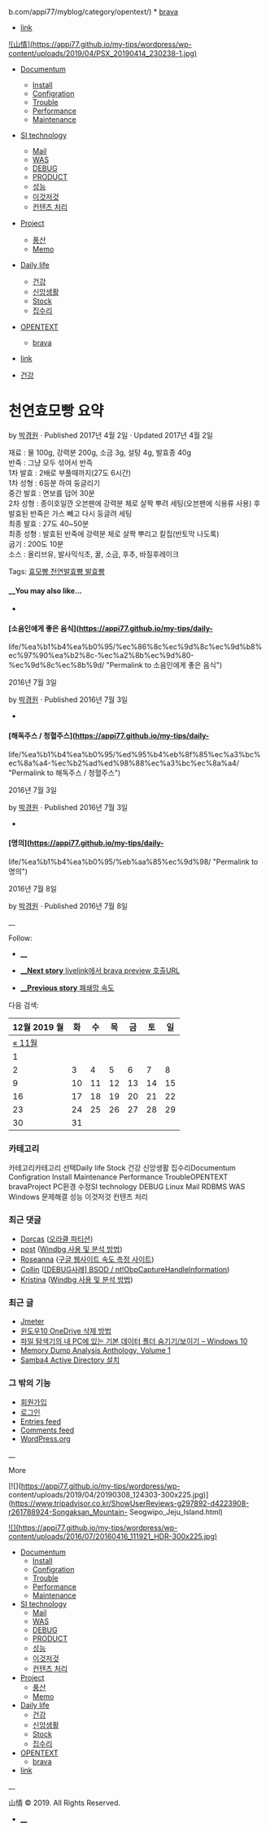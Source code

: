 b.com/appi77/myblog/category/opentext/)
    * [brava](https://appi77.github.io/my-tips/category/opentext/brava/)
  * [link](https://appi77.github.io/my-tips/category/daily-life/link/)

[![山情](https://appi77.github.io/my-tips/wordpress/wp-
content/uploads/2019/04/PSX_20190414_230238-1.jpg)](https://appi77.github.io/my-tips/)

  * [Documentum](https://appi77.github.io/my-tips/category/documentum/)
    * [Install](https://appi77.github.io/my-tips/category/documentum/install/)
    * [Configration](https://appi77.github.io/my-tips/category/documentum/configration/)
    * [Trouble](https://appi77.github.io/my-tips/category/documentum/trouble/)
    * [Performance](https://appi77.github.io/my-tips/category/documentum/performance/)
    * [Maintenance](https://appi77.github.io/my-tips/category/documentum/maintenance/)
  * [SI technology](https://appi77.github.io/my-tips/category/si-technology/)
    * [Mail](https://appi77.github.io/my-tips/category/si-technology/mail/)
    * [WAS](https://appi77.github.io/my-tips/category/si-technology/was/)
    * [DEBUG](https://appi77.github.io/my-tips/category/si-technology/debug/)
    * [PRODUCT](https://appi77.github.io/my-tips/category/project/product/)
    * [성능](https://appi77.github.io/my-tips/category/si-technology/%ec%84%b1%eb%8a%a5/)
    * [이것저것](https://appi77.github.io/my-tips/category/si-technology/%ec%9d%b4%ea%b2%83%ec%a0%80%ea%b2%83/)
    * [컨텐츠 처리](https://appi77.github.io/my-tips/category/si-technology/%ec%bb%a8%ed%85%90%ec%b8%a0-%ec%b2%98%eb%a6%ac/)
  * [Project](https://appi77.github.io/my-tips/category/project/)
    * [풍산](https://appi77.github.io/my-tips/category/project/%ed%92%8d%ec%82%b0/)
    * [Memo](https://appi77.github.io/my-tips/category/documentum/memo/)
  * [Daily life](https://appi77.github.io/my-tips/category/daily-life/)
    * [건강](https://appi77.github.io/my-tips/category/daily-life/%ea%b1%b4%ea%b0%95/)
    * [신앙생활](https://appi77.github.io/my-tips/category/daily-life/%ec%8b%a0%ec%95%99%ec%83%9d%ed%99%9c/)
    * [Stock](https://appi77.github.io/my-tips/category/daily-life/stock/)
    * [집수리](https://appi77.github.io/my-tips/category/daily-life/%ec%a7%91%ec%88%98%eb%a6%ac/)
  * [OPENTEXT](https://appi77.github.io/my-tips/category/opentext/)
    * [brava](https://appi77.github.io/my-tips/category/opentext/brava/)
  * [link](https://appi77.github.io/my-tips/category/daily-life/link/)

  * [건강](https://appi77.github.io/my-tips/category/daily-life/%ea%b1%b4%ea%b0%95/)

# 천연효모빵 요약

by  [박경원](https://appi77.github.io/my-tips/author/appi77/ "박경원이\(가\) 작성한 글") ·
Published 2017년 4월 2일 · Updated 2017년 4월 2일

재료 : 물 100g, 강력분 200g, 소금 3g, 설탕 4g, 발효종 40g  
반죽 : 그냥 모두 섞어서 반즉  
1차 발효 : 2배로 부풀때까지(27도 6시간)  
1차 성형 : 6등분 하여 둥글리기  
중간 발효 : 면보를 덥어 30분  
2차 성형 : 종이호일깐 오븐팬에 강력분 체로 살짝 뿌려 세팅(오븐팬에 식용류 사용) 후 발효된 반죽은 가스 빼고 다시 둥글려 세팅  
최종 발효 : 27도 40~50분  
최종 성형 : 발효된 반죽에 강력분 체로 살짝 뿌리고 칼집(반토막 나도록)  
굽기 : 200도 10분  
소스 : 올리브유, 발사믹식초, 꿀, 소금, 후추, 바질후레이크

Tags: [효모빵 천연발효빵
발효빵](https://appi77.github.io/my-tips/tag/%ed%9a%a8%eb%aa%a8%eb%b9%b5-%ec%b2%9c%ec%97%b0%eb%b0%9c%ed%9a%a8%eb%b9%b5-%eb%b0%9c%ed%9a%a8%eb%b9%b5/)

####  __You may also like...

  * [ ](https://appi77.github.io/my-tips/daily-life/%ea%b1%b4%ea%b0%95/%ec%86%8c%ec%9d%8c%ec%9d%b8%ec%97%90%ea%b2%8c-%ec%a2%8b%ec%9d%80-%ec%9d%8c%ec%8b%9d/)

####  [소음인에게 좋은 음식](https://appi77.github.io/my-tips/daily-
life/%ea%b1%b4%ea%b0%95/%ec%86%8c%ec%9d%8c%ec%9d%b8%ec%97%90%ea%b2%8c-%ec%a2%8b%ec%9d%80-%ec%9d%8c%ec%8b%9d/
"Permalink to 소음인에게 좋은 음식")

2016년 7월 3일

by  [박경원](https://appi77.github.io/my-tips/author/appi77/ "박경원이\(가\) 작성한 글") ·
Published 2016년 7월 3일

  * [ ](https://appi77.github.io/my-tips/daily-life/%ea%b1%b4%ea%b0%95/%ed%95%b4%eb%8f%85%ec%a3%bc%ec%8a%a4-%ec%b2%ad%ed%98%88%ec%a3%bc%ec%8a%a4/)

####  [해독주스 / 청혈주스](https://appi77.github.io/my-tips/daily-
life/%ea%b1%b4%ea%b0%95/%ed%95%b4%eb%8f%85%ec%a3%bc%ec%8a%a4-%ec%b2%ad%ed%98%88%ec%a3%bc%ec%8a%a4/
"Permalink to 해독주스 / 청혈주스")

2016년 7월 3일

by  [박경원](https://appi77.github.io/my-tips/author/appi77/ "박경원이\(가\) 작성한 글") ·
Published 2016년 7월 3일

  * [ ](https://appi77.github.io/my-tips/daily-life/%ea%b1%b4%ea%b0%95/%eb%aa%85%ec%9d%98/)

####  [명의](https://appi77.github.io/my-tips/daily-
life/%ea%b1%b4%ea%b0%95/%eb%aa%85%ec%9d%98/ "Permalink to 명의")

2016년 7월 8일

by  [박경원](https://appi77.github.io/my-tips/author/appi77/ "박경원이\(가\) 작성한 글") ·
Published 2016년 7월 8일

__

Follow:

  * [__](mailto:sanjung77@gmail.com "Follow us on Email")

  * [__**Next story** livelink에서 brava preview 호출URL](https://appi77.github.io/my-tips/opentext/brava/brava-preview-%ed%98%b8%ec%b6%9c/)
  * [__**Previous story** 폐쇄망 속도](https://appi77.github.io/my-tips/si-technology/%ed%8f%90%ec%87%84%eb%a7%9d-%ec%86%8d%eb%8f%84/)

다음 검색:

12월 2019 월 | 화 | 수 | 목 | 금 | 토 | 일  
---|---|---|---|---|---|---  
[« 11월](https://appi77.github.io/my-tips/2019/11/) |  |   
| 1  
2| 3| 4| 5| 6| 7| 8  
9| 10| 11| 12| 13| 14| 15  
16| 17| 18| 19| 20| 21| 22  
23| 24| 25| 26| 27| 28| 29  
30| 31 |   
  
### 카테고리

카테고리카테고리 선택Daily life Stock 건강 신앙생활 집수리Documentum Configration Install
Maintenance Performance TroubleOPENTEXT bravaProject PC환경 수정SI technology
DEBUG Linux Mail RDBMS WAS Windows 문제해결 성능 이것저것 컨텐츠 처리

### 최근 댓글

  * [Dorcas](https://hampedia.org/top-12-screen-recorder-software-for-windows-free-download/) ([오라클 파티션](https://appi77.github.io/my-tips/si-technology/rdbms/%ec%98%a4%eb%9d%bc%ed%81%b4-%ed%8c%8c%ed%8b%b0%ec%85%98/#comment-29))
  * [post](http://www.viewpadtryforfree.com/skype-call-recorder-reviews/) ([Windbg 사용 및 분석 방법](https://appi77.github.io/my-tips/si-technology/windbg-%ec%82%ac%ec%9a%a9%eb%b2%95/#comment-28))
  * [Roseanna](https://www.constructor-machines.com) ([구글 웹사이트 속도 측정 사이트](https://appi77.github.io/my-tips/si-technology/%ec%84%b1%eb%8a%a5/%ea%b5%ac%ea%b8%80-%ec%9b%b9%ec%82%ac%ec%9d%b4%ed%8a%b8-%ec%86%8d%eb%8f%84-%ec%b8%a1%ec%a0%95-%ec%82%ac%ec%9d%b4%ed%8a%b8/#comment-27))
  * [Collin](http://www.calstarcement.com/best-skype-recorder-for-windows-of-2019/) ([[DEBUG사례] BSOD / nt!ObpCaptureHandleInformation](https://appi77.github.io/my-tips/si-technology/debug/debug%ec%82%ac%eb%a1%80-bsod-ntobpcapturehandleinformation/#comment-26))
  * [Kristina](http://Secure-enterprise20.org/best-screen-recorder-for-windows-10/) ([Windbg 사용 및 분석 방법](https://appi77.github.io/my-tips/si-technology/windbg-%ec%82%ac%ec%9a%a9%eb%b2%95/#comment-25))

### 최근 글

  * [Jmeter](https://appi77.github.io/my-tips/si-technology/%ec%84%b1%eb%8a%a5/jmeter/)
  * [윈도우10 OneDrive 삭제 방법](https://appi77.github.io/my-tips/project/pc%ed%99%98%ea%b2%bd-%ec%88%98%ec%a0%95/%ec%9c%88%eb%8f%84%ec%9a%b010-onedrive-%ec%82%ad%ec%a0%9c-%eb%b0%a9%eb%b2%95/)
  * [파일 탐색기의 내 PC에 있는 기본 데이터 폴더 숨기기/보이기 – Windows 10](https://appi77.github.io/my-tips/project/pc%ed%99%98%ea%b2%bd-%ec%88%98%ec%a0%95/%ed%8c%8c%ec%9d%bc-%ed%83%90%ec%83%89%ea%b8%b0%ec%9d%98-%eb%82%b4-pc%ec%97%90-%ec%9e%88%eb%8a%94-%ea%b8%b0%eb%b3%b8-%eb%8d%b0%ec%9d%b4%ed%84%b0-%ed%8f%b4%eb%8d%94-%ec%88%a8%ea%b8%b0%ea%b8%b0-%eb%b3%b4/)
  * [Memory Dump Analysis Anthology, Volume 1](https://appi77.github.io/my-tips/si-technology/debug/memory-dump-analysis-anthology-volume-1/)
  * [Samba4 Active Directory 설치](https://appi77.github.io/my-tips/si-technology/linux/samba4-active-directory-%ec%84%a4%ec%b9%98/)

### 그 밖의 기능

  * [회원가입](https://appi77.github.io/my-tips/wordpress/wp-login.php)
  * [로그인](https://appi77.github.io/my-tips/wordpress/wp-login.php)
  * [Entries feed](https://appi77.github.io/my-tips/feed/)
  * [Comments feed](https://appi77.github.io/my-tips/comments/feed/)
  * [WordPress.org](https://wordpress.org/)

__

More

[![](https://appi77.github.io/my-tips/wordpress/wp-
content/uploads/2019/04/20190308_124303-300x225.jpg)](https://www.tripadvisor.co.kr/ShowUserReviews-g297892-d4223908-r261788924-Songaksan_Mountain-
Seogwipo_Jeju_Island.html)

[![](https://appi77.github.io/my-tips/wordpress/wp-
content/uploads/2016/07/20160416_111921_HDR-300x225.jpg)](http://korean.visitseoul.net/attractions/%EB%8F%84%EB%B4%89%EC%82%B0_/3599)

  * [Documentum](https://appi77.github.io/my-tips/category/documentum/)
    * [Install](https://appi77.github.io/my-tips/category/documentum/install/)
    * [Configration](https://appi77.github.io/my-tips/category/documentum/configration/)
    * [Trouble](https://appi77.github.io/my-tips/category/documentum/trouble/)
    * [Performance](https://appi77.github.io/my-tips/category/documentum/performance/)
    * [Maintenance](https://appi77.github.io/my-tips/category/documentum/maintenance/)
  * [SI technology](https://appi77.github.io/my-tips/category/si-technology/)
    * [Mail](https://appi77.github.io/my-tips/category/si-technology/mail/)
    * [WAS](https://appi77.github.io/my-tips/category/si-technology/was/)
    * [DEBUG](https://appi77.github.io/my-tips/category/si-technology/debug/)
    * [PRODUCT](https://appi77.github.io/my-tips/category/project/product/)
    * [성능](https://appi77.github.io/my-tips/category/si-technology/%ec%84%b1%eb%8a%a5/)
    * [이것저것](https://appi77.github.io/my-tips/category/si-technology/%ec%9d%b4%ea%b2%83%ec%a0%80%ea%b2%83/)
    * [컨텐츠 처리](https://appi77.github.io/my-tips/category/si-technology/%ec%bb%a8%ed%85%90%ec%b8%a0-%ec%b2%98%eb%a6%ac/)
  * [Project](https://appi77.github.io/my-tips/category/project/)
    * [풍산](https://appi77.github.io/my-tips/category/project/%ed%92%8d%ec%82%b0/)
    * [Memo](https://appi77.github.io/my-tips/category/documentum/memo/)
  * [Daily life](https://appi77.github.io/my-tips/category/daily-life/)
    * [건강](https://appi77.github.io/my-tips/category/daily-life/%ea%b1%b4%ea%b0%95/)
    * [신앙생활](https://appi77.github.io/my-tips/category/daily-life/%ec%8b%a0%ec%95%99%ec%83%9d%ed%99%9c/)
    * [Stock](https://appi77.github.io/my-tips/category/daily-life/stock/)
    * [집수리](https://appi77.github.io/my-tips/category/daily-life/%ec%a7%91%ec%88%98%eb%a6%ac/)
  * [OPENTEXT](https://appi77.github.io/my-tips/category/opentext/)
    * [brava](https://appi77.github.io/my-tips/category/opentext/brava/)
  * [link](https://appi77.github.io/my-tips/category/daily-life/link/)

__

山情 © 2019. All Rights Reserved.

  * [__](mailto:sanjung77@gmail.com "Follow us on Email")

